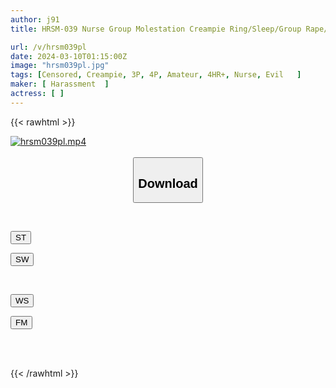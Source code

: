 ```yaml
---
author: j91
title: HRSM-039 Nurse Group Molestation Creampie Ring/Sleep/Group Rape/In-hospital Strong Intercourse

url: /v/hrsm039pl
date: 2024-03-10T01:15:00Z
image: "hrsm039pl.jpg"
tags: [Censored, Creampie, 3P, 4P, Amateur, 4HR+, Nurse, Evil	]
maker: [ Harassment  ]
actress: [ ]
---
```



{{< rawhtml >}}

<div class="video" data-videoid="r9eGGMQG4ATbZjK">
    <a href="javascript:;">
        <img src="/v/hrsm039pl/hrsm039pl.jpg" width="WIDTH" height="HEIGHT" alt="hrsm039pl.mp4" loading="lazy">
    </a>
</div>

<script type="text/javascript" src="https://j91.asia/asset/on-demand-st.js"></script>

<br>
  <link rel="stylesheet" href="https://j91.asia/asset/bs5.css">
  
  <center>
  <button class="btn btn-primary" type="button" data-bs-toggle="collapse" data-bs-target=".multi-collapse" aria-expanded="false" aria-controls="multiCollapseExample1 multiCollapseExample2"><h2>Download</h2></button></center>
</p>
<div class="row">
  <div class="col">
    <div class="collapse multi-collapse" id="multiCollapseExample1">
      <div class="card card-body">
	      	      <br>
<div class="buttons">  
<p><a href="https://streamtape.to/v/r9eGGMQG4ATbZjK" target="_blank"><button class="btn-hover color-3"><i class="fa fa-download"></i> ST</button></a></p>
<p><a href="https://cdnwish.com/92nhlprot6fq" target="_blank"><button class="btn-hover color-2"><i class="fa fa-download"></i> SW</button></a></p></div>
    </div>
  </div>
</div>
  <div class="col">
    <div class="collapse multi-collapse" id="multiCollapseExample2">
      <div class="card card-body">
	      <br>
<div class="buttons">
<p><a href="https://wolfstream.tv/4wnj6wcqbz0y"><button class="btn-hover color-9"><i class="fa fa-download"></i> WS</button></a></p>
<p><a href="https://filemoon.sx/d/u42mkz6n5mrb"><button class="btn-hover color-8"><i class="fa fa-download"></i> FM</button></a></p></div>
<br><br>
      </div>
    </div>
  </div>
</div>

{{< /rawhtml >}}